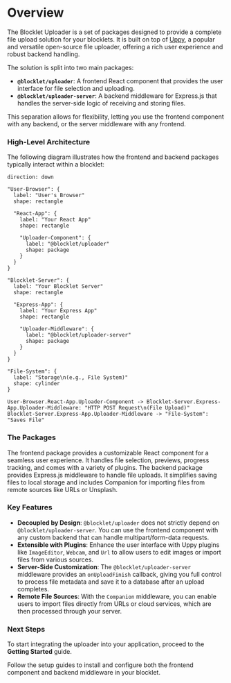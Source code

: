 # Overview

The Blocklet Uploader is a set of packages designed to provide a complete file upload solution for your blocklets. It is built on top of [Uppy](https://uppy.io/docs/quick-start/), a popular and versatile open-source file uploader, offering a rich user experience and robust backend handling.

The solution is split into two main packages:

-   **`@blocklet/uploader`**: A frontend React component that provides the user interface for file selection and uploading.
-   **`@blocklet/uploader-server`**: A backend middleware for Express.js that handles the server-side logic of receiving and storing files.

This separation allows for flexibility, letting you use the frontend component with any backend, or the server middleware with any frontend.

### High-Level Architecture

The following diagram illustrates how the frontend and backend packages typically interact within a blocklet:

```d2
direction: down

"User-Browser": {
  label: "User's Browser"
  shape: rectangle

  "React-App": {
    label: "Your React App"
    shape: rectangle

    "Uploader-Component": {
      label: "@blocklet/uploader"
      shape: package
    }
  }
}

"Blocklet-Server": {
  label: "Your Blocklet Server"
  shape: rectangle

  "Express-App": {
    label: "Your Express App"
    shape: rectangle

    "Uploader-Middleware": {
      label: "@blocklet/uploader-server"
      shape: package
    }
  }
}

"File-System": {
  label: "Storage\n(e.g., File System)"
  shape: cylinder
}

User-Browser.React-App.Uploader-Component -> Blocklet-Server.Express-App.Uploader-Middleware: "HTTP POST Request\n(File Upload)"
Blocklet-Server.Express-App.Uploader-Middleware -> "File-System": "Saves File"
```

### The Packages

<x-cards>
  <x-card data-title="@blocklet/uploader" data-icon="lucide:upload-cloud">
    The frontend package provides a customizable React component for a seamless user experience. It handles file selection, previews, progress tracking, and comes with a variety of plugins.
  </x-card>
  <x-card data-title="@blocklet/uploader-server" data-icon="lucide:server">
    The backend package provides Express.js middleware to handle file uploads. It simplifies saving files to local storage and includes Companion for importing files from remote sources like URLs or Unsplash.
  </x-card>
</x-cards>

### Key Features

-   **Decoupled by Design**: `@blocklet/uploader` does not strictly depend on `@blocklet/uploader-server`. You can use the frontend component with any custom backend that can handle multipart/form-data requests.
-   **Extensible with Plugins**: Enhance the user interface with Uppy plugins like `ImageEditor`, `Webcam`, and `Url` to allow users to edit images or import files from various sources.
-   **Server-Side Customization**: The `@blocklet/uploader-server` middleware provides an `onUploadFinish` callback, giving you full control to process file metadata and save it to a database after an upload completes.
-   **Remote File Sources**: With the `Companion` middleware, you can enable users to import files directly from URLs or cloud services, which are then processed through your server.

### Next Steps

To start integrating the uploader into your application, proceed to the **Getting Started** guide.

<x-card data-title="Getting Started" data-icon="lucide:arrow-right" data-href="/getting-started" data-cta="Read More">
  Follow the setup guides to install and configure both the frontend component and backend middleware in your blocklet.
</x-card>
